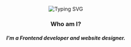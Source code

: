 
<p align="center">
 <img src="https://readme-typing-svg.demolab.com?font=Fira+Code&size=25&duration=4000&pause=1000&color=F79513&center=true&width=435&lines=Hello%2C+I'm+Patryk+Kawiak;React+Developer;Websites+%26+Apps+creator" alt="Typing SVG" />
 
</p>

<h3 align="center">Who am I?</h3>
<h5 align="center">I'm a Frontend developer and website designer.</h5>
 <img src="https://komarev.com/ghpvc/?username=patrykkawiak&color=dc143c" alt="" />
